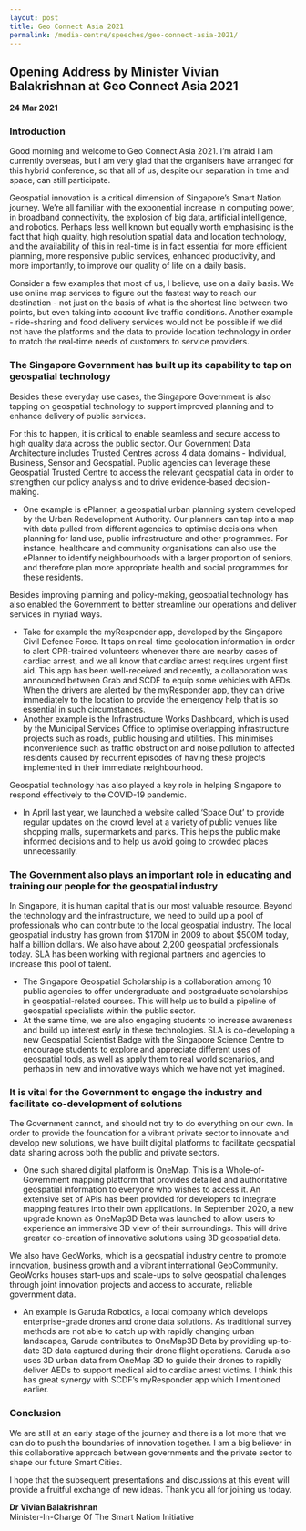 ```yaml
---
layout: post
title: Geo Connect Asia 2021
permalink: /media-centre/speeches/geo-connect-asia-2021/
---
```

## Opening Address by Minister Vivian Balakrishnan  at Geo Connect Asia 2021

**24 Mar 2021**

### Introduction

Good morning and welcome to Geo Connect Asia 2021. I’m afraid I am currently overseas, but I am very glad that the organisers have arranged for this hybrid conference, so that all of us, despite our separation in time and space, can still participate.

Geospatial innovation is a critical dimension of Singapore’s Smart Nation journey. We’re all familiar with the exponential increase in computing power, in broadband connectivity, the explosion of big data, artificial intelligence, and robotics. Perhaps less well known but equally worth emphasising is the fact that high quality, high resolution spatial data and location technology, and the availability of this in real-time is in fact essential for more efficient planning, more responsive public services, enhanced productivity, and more importantly, to improve our quality of life on a daily basis.

Consider a few examples that most of us, I believe, use on a daily basis. We use online map services to figure out the fastest way to reach our destination - not just on the basis of what is the shortest line between two points, but even taking into account live traffic conditions. Another example - ride-sharing and food delivery services would not be possible if we did not have the platforms and the data to provide location technology in order to match the real-time needs of customers to service providers.

### The Singapore Government has built up its capability to tap on geospatial technology

Besides these everyday use cases, the Singapore Government is also tapping on geospatial technology to support improved planning and to enhance delivery of public services.

For this to happen, it is critical to enable seamless and secure access to high quality data across the public sector. Our Government Data Architecture includes Trusted Centres across 4 data domains - Individual, Business, Sensor and Geospatial. Public agencies can leverage these Geospatial Trusted Centre to access the relevant geospatial data in order to strengthen our policy analysis and to drive evidence-based decision-making.
  * One example is ePlanner, a geospatial urban planning system developed by the Urban Redevelopment Authority. Our planners can tap into a map with data pulled from different agencies to optimise decisions when planning for land use, public infrastructure and other programmes. For instance, healthcare and community organisations can also use the ePlanner to identify neighbourhoods with a larger proportion of seniors, and therefore plan more appropriate health and social programmes for these residents.

Besides improving planning and policy-making, geospatial technology has also enabled the Government to better streamline our operations and deliver services in myriad ways.
  * Take for example the myResponder app, developed by the Singapore Civil Defence Force. It taps on real-time geolocation information in order to alert CPR-trained volunteers whenever there are nearby cases of cardiac arrest, and we all know that cardiac arrest requires urgent first aid. This app has been well-received and recently, a collaboration was announced between Grab and SCDF to equip some vehicles with AEDs. When the drivers are alerted by the myResponder app, they can drive immediately to the location to provide the emergency help that is so essential in such circumstances.
  * Another example is the Infrastructure Works Dashboard, which is used by the Municipal Services Office to optimise overlapping infrastructure projects such as roads, public housing and utilities. This minimises inconvenience such as traffic obstruction and noise pollution to affected residents caused by recurrent episodes of having these projects implemented in their immediate neighbourhood.

Geospatial technology has also played a key role in helping Singapore to respond effectively to the COVID-19 pandemic.
  * In April last year, we launched a website called ‘Space Out’ to provide regular updates on the crowd level at a variety of public venues like shopping malls, supermarkets and parks. This helps the public make informed decisions and to help us avoid going to crowded places unnecessarily.

### The Government also plays an important role in educating and training our people for the geospatial industry

In Singapore, it is human capital that is our most valuable resource. Beyond the technology and the infrastructure, we need to build up a pool of professionals who can contribute to the local geospatial industry. The local geospatial industry has grown from $170M in 2009 to about $500M today, half a billion dollars. We also have about 2,200 geospatial professionals today. SLA has been working with regional partners and agencies to increase this pool of talent.
  * The Singapore Geospatial Scholarship is a collaboration among 10 public agencies to offer undergraduate and postgraduate scholarships in geospatial-related courses. This will help us to build a pipeline of geospatial specialists within the public sector.
  * At the same time, we are also engaging students to increase awareness and build up interest early in these technologies. SLA is co-developing a new Geospatial Scientist Badge with the Singapore Science Centre to encourage students to explore and appreciate different uses of geospatial tools, as well as apply them to real world scenarios, and perhaps in new and innovative ways which we have not yet imagined.
 
### It is vital for the Government to engage the industry and facilitate co-development of solutions

The Government cannot, and should not try to do everything on our own. In order to provide the foundation for a vibrant private sector to innovate and develop new solutions, we have built digital platforms to facilitate geospatial data sharing across both the public and private sectors.
  * One such shared digital platform is OneMap. This is a Whole-of-Government mapping platform that provides detailed and authoritative geospatial information to everyone who wishes to access it. An extensive set of APIs has been provided for developers to integrate mapping features into their own applications. In September 2020, a new upgrade known as OneMap3D Beta was launched to allow users to experience an immersive 3D view of their surroundings. This will drive greater co-creation of innovative solutions using 3D geospatial data.

We also have GeoWorks, which is a geospatial industry centre to promote innovation, business growth and a vibrant international GeoCommunity. GeoWorks houses start-ups and scale-ups to solve geospatial challenges through joint innovation projects and access to accurate, reliable government data.  
  * An example is Garuda Robotics, a local company which develops enterprise-grade drones and drone data solutions. As traditional survey methods are not able to catch up with rapidly changing urban landscapes, Garuda contributes to OneMap3D Beta by providing up-to-date 3D data captured during their drone flight operations. Garuda also uses 3D urban data from OneMap 3D to guide their drones to rapidly deliver AEDs to support medical aid to cardiac arrest victims. I think this has great synergy with SCDF’s myResponder app which I mentioned earlier.

### Conclusion

We are still at an early stage of the journey and there is a lot more that we can do to push the boundaries of innovation together. I am a big believer in this collaborative approach between governments and the private sector to shape our future Smart Cities.

I hope that the subsequent presentations and discussions at this event will provide a fruitful exchange of new ideas. Thank you all for joining us today.

**Dr Vivian Balakrishnan**<br>
Minister-In-Charge Of The Smart Nation Initiative